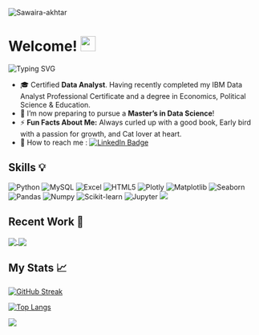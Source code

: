  <p align="left"> <img src="https://komarev.com/ghpvc/?username=sawaira-akhtar&label=Profile%20views&color=005358&style=flat"
    alt="Sawaira-akhtar" /> 
  </p>
  
<h1>
  Welcome!
  <img src="https://media.giphy.com/media/hvRJCLFzcasrR4ia7z/giphy.gif" width="30px"/>
 
</h1>

  <img src="https://readme-typing-svg.demolab.com?font=Patrick+Hand&weight=500&size=24&pause=1000&color=005358&center=true&vCenter=true&width=600&lines=Hey!+it's+Sawaira..!;Aspiring+Data+Scientist+%7C+Data+Analyst;Numbers+speak,+I+translate!;Passion+for+growth.." alt="Typing SVG" />




- 🎓 Certified **Data Analyst**. Having recently completed my IBM Data Analyst Professional Certificate and a degree in Economics, Political Science & Education.
- 🔭 I’m now preparing to pursue a **Master’s in Data Science**! 
- ⚡ **Fun Facts About Me:**  Always curled up with a good book, Early bird with a passion for growth, and Cat lover at heart.
- 📩 How to reach me : <a href="https://www.linkedin.com/in/sawaira-akhtar/">
    <img src="https://img.shields.io/badge/LinkedIn-blue?style=for-the-badge&logo=linkedin&logoColor=white" alt="LinkedIn Badge"/>
  </a>


## Skills 💡
![Python](https://img.shields.io/badge/Python-%2314354C.svg?style=for-the-badge&logo=python&logoColor=white)
![MySQL](https://img.shields.io/badge/MySQL-%23479CDE.svg?style=for-the-badge&logo=mysql&logoColor=white)
![Excel](https://img.shields.io/badge/Excel-%2317A2B8.svg?style=for-the-badge&logo=microsoft-excel&logoColor=white)
![HTML5](https://img.shields.io/badge/HTML5-%23E34F26.svg?style=for-the-badge&logo=html5&logoColor=white)
![Plotly](https://img.shields.io/badge/Plotly-%233F4F75.svg?style=for-the-badge&logo=plotly&logoColor=white)
![Matplotlib](https://img.shields.io/badge/Matplotlib-%23E64A19.svg?style=for-the-badge&logo=python&logoColor=white)
![Seaborn](https://img.shields.io/badge/Seaborn-%230E3C6E.svg?style=for-the-badge&logo=python&logoColor=white)
![Pandas](https://img.shields.io/badge/Pandas-%23150458.svg?style=for-the-badge&logo=pandas&logoColor=white)
![Numpy](https://img.shields.io/badge/Numpy-%23013243.svg?style=for-the-badge&logo=numpy&logoColor=white)
![Scikit-learn](https://img.shields.io/badge/Scikit-learn-%23F7931E.svg?style=for-the-badge&logo=scikit-learn&logoColor=white)
![Jupyter](https://img.shields.io/badge/Jupyter-%23F37626.svg?style=for-the-badge&logo=jupyter&logoColor=white)
<img src="https://img.shields.io/badge/MySQL-00000F?style=for-the-badge&logo=mysql&logoColor=white" />


 ## Recent Work 💼

 <a href="https://github.com/Sawaira-Akhtar/Housing Price Predictive Modeling">
  <img align="center" src="https://github-readme-stats.vercel.app/api/pin/?username=Sawaira-Akhtar&repo=data-analysis-projects&theme=vision-friendly-dark" />
</a>

<a href="https://github.com/Sawaira-Akhtar/IBM-Capstone-Project">
  <img align="center" src="https://github-readme-stats.vercel.app/api/pin/?username=Sawaira-Akhtar&repo=IBM-Capstone-Project&theme=vision-friendly-dark" />
</a>




## My Stats 📈 
[![GitHub Streak](http://github-readme-streak-stats.herokuapp.com?user=Sawaira-Akhtar&theme=dark&background=000000)](https://git.io/streak-stats)

[![Top Langs](https://github-readme-stats.vercel.app/api/top-langs/?username=Sawaira-Akhtar&layout=compact&theme=vision-friendly-dark)](https://github.com/anuraghazra/github-readme-stats)


 <img src="https://user-images.githubusercontent.com/73097560/115834477-dbab4500-a447-11eb-908a-139a6edaec5c.gif">

<br>
 
